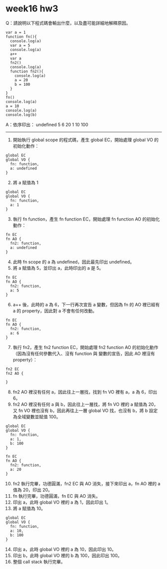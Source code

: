 # week16 hw3
Q：請說明以下程式碼會輸出什麼，以及盡可能詳細地解釋原因。
````
var a = 1
function fn(){
  console.log(a)
  var a = 5
  console.log(a)
  a++
  var a
  fn2()
  console.log(a)
  function fn2(){
    console.log(a)
    a = 20
    b = 100
  }
}
fn()
console.log(a)
a = 10
console.log(a)
console.log(b)
````
A：依序印出：
undefined
5
6
20
1
10
100

---

1. 開始執行 global scope 的程式碼，產生 global EC，開始處理 global VO 的初始化動作：
````
global EC
global VO {
  fn: function,
  a: undefined
}
````
2. 將 a 賦值為 1
````
global EC
global VO {
  fn: function,
  a: 1
}
````
3. 執行 fn function，產生 fn function EC，開始處理 fn function AO 的初始化動作：
````
fn EC
fn AO {
  fn2: function,
  a: undefined
}
````
4. 此時 fn scope 的 a 為 undefined，因此最先印出 undefined。
5. 將 a 賦值為 5，並印出 a，此時印出的 a 是 5。
````
fn EC
fn AO {
  fn2: function,
  a: 5
}
````
6. a++ 後，此時的 a 為 6，下一行再次宣告 a 變數，但因為 fn 的 AO 裡已經有 a 的 property，因此對 a 不會有任何改動。
````
fn EC
fn AO {
  fn2: function,
  a: 6
}
````
7. 執行 fn2，產生 fn2 function EC，開始處理 fn2 function AO 的初始化動作（因為沒有任何參數代入、沒有 function 與 變數的宣告，因此 AO 裡沒有 property）：
````
fn2 EC
fn2 AO {
  
}
````
8. fn2 AO 裡沒有任何 a，因此往上一層找，找到 fn VO 裡有 a，a 為 6，印出 6。
7. fn2 AO 裡沒有任何 a 與 b，因此往上一層找，將 fn VO 裡的 a 賦值為 20，又 fn VO 裡也沒有 b，因此再往上一層 global VO 找，也沒有 b，將 b 設定為全域變數並賦值 100。
````
global EC
global VO {
  fn: function,
  a: 1,
  b: 100
}
````

````
fn EC
fn AO {
  fn2: function,
  a: 20
}
````
10. fn2 執行完畢，功德圓滿，fn2 EC 與 AO 消失，接下來印出 a，fn AO 裡的 a 值為 20，印出 20。
11. fn 執行完畢，功德圓滿，fn EC 與 AO 消失。
12. 印出 a，此時 global VO 裡的 a 為 1，因此印出 1。
13. 將 a 賦值為 10。
````
global EC
global VO {
  fn: function,
  a: 10,
  b: 100
}
````
14. 印出 a，此時 global VO 裡的 a 為 10，因此印出 10。
15. 印出 b，此時 global VO 裡的 b 為 100，因此印出 100。
16. 整個 call stack 執行完畢。